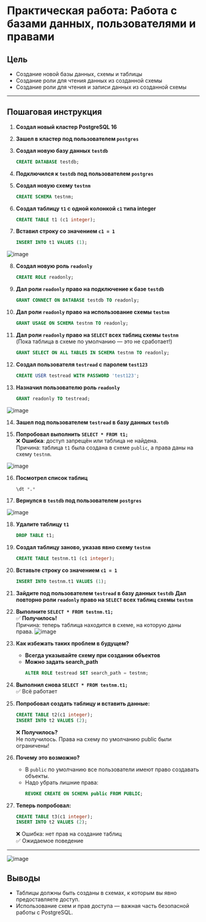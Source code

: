 # Практическая работа: Работа с базами данных, пользователями и правами

## Цель
- Создание новой базы данных, схемы и таблицы
- Создание роли для чтения данных из созданной схемы
- Создание роли для чтения и записи данных из созданной схемы

---

## Пошаговая инструкция

1. **Создал новый кластер PostgreSQL 16**

2. **Зашел в кластер под пользователем `postgres`**

3. **Создал новую базу данных `testdb`**  
   ```sql
   CREATE DATABASE testdb;
   ```

4. **Подключился к `testdb` под пользователем `postgres`**

5. **Создал новую схему `testnm`**  
   ```sql
   CREATE SCHEMA testnm;
   ```

6. **Создал таблицу `t1` с одной колонкой `c1` типа integer**  
   ```sql
   CREATE TABLE t1 (c1 integer);
   ```

7. **Вставил строку со значением `c1 = 1`**  
   ```sql
   INSERT INTO t1 VALUES (1);
   ```
![image](https://github.com/user-attachments/assets/d53a5df8-5f80-436f-a03e-946c409d3aef)


8. **Создал новую роль `readonly`**  
   ```sql
   CREATE ROLE readonly;
   ```

9. **Дал роли `readonly` право на подключение к базе `testdb`**  
   ```sql
   GRANT CONNECT ON DATABASE testdb TO readonly;
   ```

10. **Дал роли `readonly` право на использование схемы `testnm`**  
    ```sql
    GRANT USAGE ON SCHEMA testnm TO readonly;
    ```

11. **Дал роли `readonly` право на `SELECT` всех таблиц схемы `testnm`**  
    (Пока таблица в схеме по умолчанию — это не сработает!)  
    ```sql
    GRANT SELECT ON ALL TABLES IN SCHEMA testnm TO readonly;
    ```

12. **Создал пользователя `testread` с паролем `test123`**  
    ```sql
    CREATE USER testread WITH PASSWORD 'test123';
    ```

13. **Назначил пользователю роль `readonly`**  
    ```sql
    GRANT readonly TO testread;
    ```
![image](https://github.com/user-attachments/assets/d4f05303-d38f-410f-a9cb-70a30c291561)


14. **Зашел под пользователем `testread` в базу данных `testdb`**

15. **Попробовал выполнить `SELECT * FROM t1;`**  
    ❌ **Ошибка**: доступ запрещён или таблица не найдена.  
    Причина: таблица `t1` была создана в схеме `public`, а права даны на схему `testnm`.

![image](https://github.com/user-attachments/assets/db99bd09-207c-45d1-8f59-ac67160aae00)

16. **Посмотрел список таблиц**  
    ```sql
    \dt *.*
    ```

17. **Вернулся в `testdb` под пользователем `postgres`**

![image](https://github.com/user-attachments/assets/1dc3a3da-6825-4185-9f54-158127fbf762)


18. **Удалите таблицу `t1`**
    ```sql
    DROP TABLE t1;
    ```

19. **Создал таблицу заново, указав явно схему `testnm`**  
    ```sql
    CREATE TABLE testnm.t1 (c1 integer);
    ```

20. **Вставьте строку со значением `c1 = 1`**  
    ```sql
    INSERT INTO testnm.t1 VALUES (1);
    ```

21. **Зайдите под пользователем `testread` в базу данных `testdb`**
      **Дал повторно роли `readonly` право на `SELECT` всех таблиц схемы `testnm`**

22. **Выполните `SELECT * FROM testnm.t1;`**  
    ✅ **Получилось!**  
    Причина: теперь таблица находится в схеме, на которую даны права.
![image](https://github.com/user-attachments/assets/218d7de9-dbba-491e-8284-57296742ba8a)


23. **Как избежать таких проблем в будущем?**  
    - **Всегда указывайте схему при создании объектов**
    - **Можно задать search_path**
      ```sql
      ALTER ROLE testread SET search_path = testnm;
      ```

24. **Выполнил снова `SELECT * FROM testnm.t1;`**  
    ✅ Всё работает

25. **Попробовал создать таблицу и вставить данные:**  
    ```sql
    CREATE TABLE t2(c1 integer);
    INSERT INTO t2 VALUES (2);
    ```
    ❌ **Получилось?**  
    Не получилось. Права на схему по умолчанию public были ограничены!

26. **Почему это возможно?**  
    - В `public` по умолчанию все пользователи имеют право создавать объекты.
    - Надо убрать лишние права:
      ```sql
      REVOKE CREATE ON SCHEMA public FROM PUBLIC;
      ```

27. **Теперь попробовал:**  
    ```sql
    CREATE TABLE t3(c1 integer);
    INSERT INTO t2 VALUES (2);
    ```
    ❌ Ошибка: нет прав на создание таблиц  
    ✅ Ожидаемое поведение

---
![image](https://github.com/user-attachments/assets/4579e841-f990-46dd-a0ef-852e9a9ea4fc)

## Выводы

- Таблицы должны быть созданы в схемах, к которым вы явно предоставляете доступ.
- Использование схем и прав доступа — важная часть безопасной работы с PostgreSQL.


